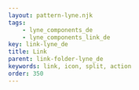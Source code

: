 ```yaml
---
layout: pattern-lyne.njk
tags: 
    - lyne_components_de
    - lyne_components_link_de
key: link-lyne_de
title: Link
parent: link-folder-lyne_de
keywords: link, icon, split, action
order: 350
---
```

